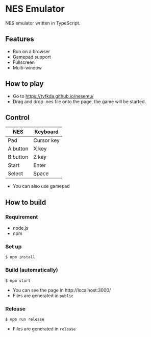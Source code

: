 NES Emulator
============

NES emulator written in TypeScript.

## Features

  * Run on a browser
  * Gamepad support
  * Fullscreen
  * Multi-window


## How to play

  * Go to https://tyfkda.github.io/nesemu/
  * Drag and drop .nes file onto the page, the game will be started.


## Control

| NES      | Keyboard   |
|----------|------------|
| Pad      | Cursor key |
| A button | X key      |
| B button | Z key      |
| Start    | Enter      |
| Select   | Space      |

  * You can also use gamepad


## How to build

### Requirement

* node.js
* npm

### Set up

```
$ npm install
```

### Build (automatically)

```
$ npm start
```

* You can see the page in http://localhost:3000/
* Files are generated in `public`

### Release

```
$ npm run release
```

* Files are generated in `release`
